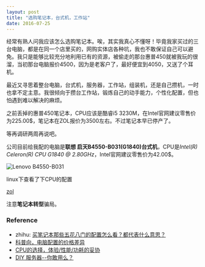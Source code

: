 ```yaml
---
layout: post
title: "选购笔记本，台式机，工作站"
date: 2016-07-25
---
```


经常有熟人问我应该怎么选购笔记本。唉，其实我真心不懂呀！毕竟我家买过的三台电脑，都是在同一个店里买的，网购实体店各种坑，我也不敢保证自己可以避免。我只是能够比较充分地利用已有的资源，被偷走的那台惠普450就被我玩的很溜，当初那台电脑报价4500，因为是老客户了，最好便宜到4050，又送了个耳机。

最近又寻思着整台电脑，台式机，服务器，工作站，组装机，还是自己攒机，一时也拿不定主意。我很倾向于攒台工作站，锻炼自己的动手能力，个性化配置，但也怕遇到难以解决的麻烦。

之前丢掉的惠普450笔记本，CPU应该是酷睿i5 3230M，在Intel官网建议零售价为225.00$，笔记本在ZOL报价为3500左右。不过笔记本早已停产了。

等再调研两周再说吧。

公司目前给我配的电脑是**联想 启天B4550-B031(G1840)台式机**，CPU是*Intel(R) Celeron(R) CPU G1840 @ 2.80GHz*，Intel官网建议零售价为42.00$。

![Lenovo B4550-B031](https://explorerlxz.github.io/images/Lenovo-celeron.png)

linux下查看了下CPU的配置


[zol](http://pc.zol.com.cn/520/5206041.html)


注意**笔记本转型**骗局。


### Reference

- zhihu: [买笔记本那些五花八门的配置怎么看？都代表什么意思？](http://www.zhihu.com/question/34923596/answer/60818825)
- [科普向，电脑配置的价格差异 ](http://bbs.nga.cn/read.php?tid=8581289)
- [CPU的选择，体验/性能/功耗的妥协](https://zhuanlan.zhihu.com/p/20127546)
- [ DIY 服务器--你敢用么？](http://bbs.51cto.com/thread-1041462-1.html)

